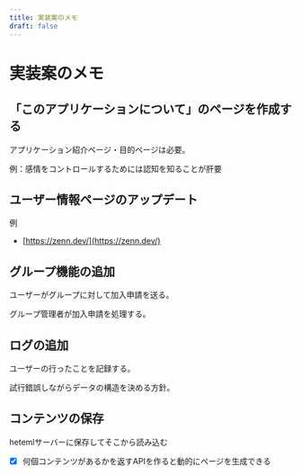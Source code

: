 ```yaml
---
title: 実装案のメモ
draft: false
---
```


# 実装案のメモ

## 「このアプリケーションについて」のページを作成する

アプリケーション紹介ページ・目的ページは必要。

例：感情をコントロールするためには認知を知ることが肝要

## ユーザー情報ページのアップデート

例
- [https://zenn.dev/](https://zenn.dev/)

## グループ機能の追加

ユーザーがグループに対して加入申請を送る。

グループ管理者が加入申請を処理する。

## ログの追加

ユーザーの行ったことを記録する。

試行錯誤しながらデータの構造を決める方針。

## コンテンツの保存

hetemlサーバーに保存してそこから読み込む

- [x] 何個コンテンツがあるかを返すAPIを作ると動的にページを生成できる
